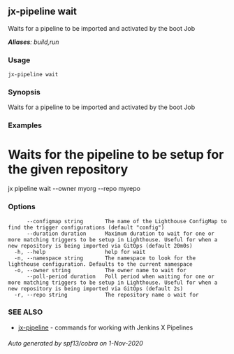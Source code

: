 ## jx-pipeline wait

Waits for a pipeline to be imported and activated by the boot Job

***Aliases**: build,run*

### Usage

```
jx-pipeline wait
```

### Synopsis

Waits for a pipeline to be imported and activated by the boot Job

### Examples

  # Waits for the pipeline to be setup for the given repository
  jx pipeline wait --owner myorg --repo myrepo

### Options

```
      --configmap string       The name of the Lighthouse ConfigMap to find the trigger configurations (default "config")
      --duration duration      Maximum duration to wait for one or more matching triggers to be setup in Lighthouse. Useful for when a new repository is being imported via GitOps (default 20m0s)
  -h, --help                   help for wait
  -n, --namespace string       The namespace to look for the lighthouse configuration. Defaults to the current namespace
  -o, --owner string           The owner name to wait for
      --poll-period duration   Poll period when waiting for one or more matching triggers to be setup in Lighthouse. Useful for when a new repository is being imported via GitOps (default 2s)
  -r, --repo string            The repository name o wait for
```

### SEE ALSO

* [jx-pipeline](jx-pipeline.md)	 - commands for working with Jenkins X Pipelines

###### Auto generated by spf13/cobra on 1-Nov-2020
